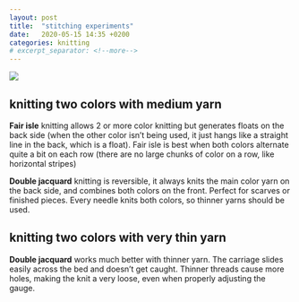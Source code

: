 ```yaml
---
layout: post
title:  "stitching experiments"
date:   2020-05-15 14:35 +0200
categories: knitting
# excerpt_separator: <!--more-->
---
```


![](/softwear/assets/images/knitting-tests.jpg)


## knitting two colors with medium yarn
**Fair isle** knitting allows 2 or more color knitting but generates floats on the back side (when the other color isn’t being used, it just hangs like a straight line in the back, which is a float). Fair isle is best when both colors alternate quite a bit on each row (there are no large chunks of color on a row, like horizontal stripes)

**Double jacquard** knitting is reversible, it always knits the main color yarn on the back side, and combines both colors on the front. Perfect for scarves or finished pieces. Every needle knits both colors, so thinner yarns should be used.

## knitting two colors with very thin yarn
**Double jacquard** works much better with thinner yarn. The carriage slides easily across the bed and doesn’t get caught. Thinner threads cause more holes, making the knit a very loose, even when properly adjusting the gauge.